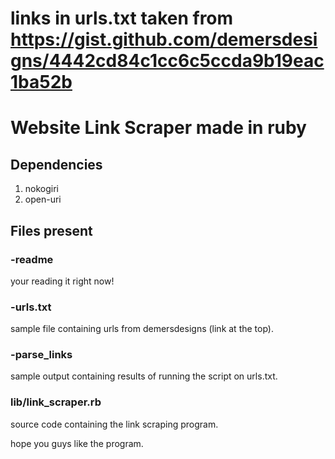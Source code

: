 # links in urls.txt taken from https://gist.github.com/demersdesigns/4442cd84c1cc6c5ccda9b19eac1ba52b
# Website Link Scraper made in ruby

## Dependencies
  1. nokogiri
  2. open-uri

## Files present
### -readme
  your reading it right now!
### -urls.txt
  sample file containing urls from demersdesigns (link at the top).
### -parse_links
  sample output containing results of running the script on urls.txt.
### lib/link_scraper.rb
  source code containing the link scraping program.

hope you guys like the program.
